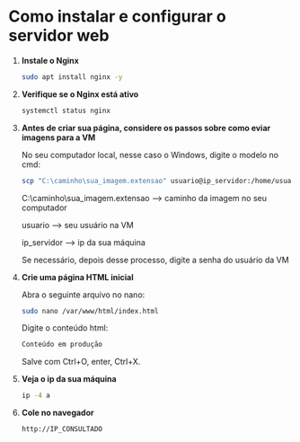 # Como instalar e configurar o servidor web

1. **Instale o Nginx**
   
   ```bash
   sudo apt install nginx -y
   ```
   
3. **Verifique se o Nginx está ativo**
   
   ```bash
   systemctl status nginx
   ```
   
3. **Antes de criar sua página, considere os passos sobre como eviar imagens para a VM**
   
   No seu computador local, nesse caso o Windows, digite o modelo no cmd:
   
    ```bash
   scp "C:\caminho\sua_imagem.extensao" usuario@ip_servidor:/home/usuario/
   ```
      
   C:\caminho\sua_imagem.extensao --> caminho da imagem no seu computador
   
   usuario --> seu usuário na VM
        
   ip_servidor --> ip da sua máquina

   Se necessário, depois desse processo, digite a senha do usuário da VM
   
4. **Crie uma página HTML inicial**
   
   Abra o seguinte arquivo no nano:
   
   ```bash
   sudo nano /var/www/html/index.html
   ```
   
   Digite o conteúdo html:
   
   ```bash
   Conteúdo em produção
   ```
   
   Salve com Ctrl+O, enter, Ctrl+X.

5. **Veja o ip da sua máquina**
   
   ```bash
   ip -4 a
   ```
   
6. **Cole no navegador**
   
   ```bash
   http://IP_CONSULTADO
   ```
   


